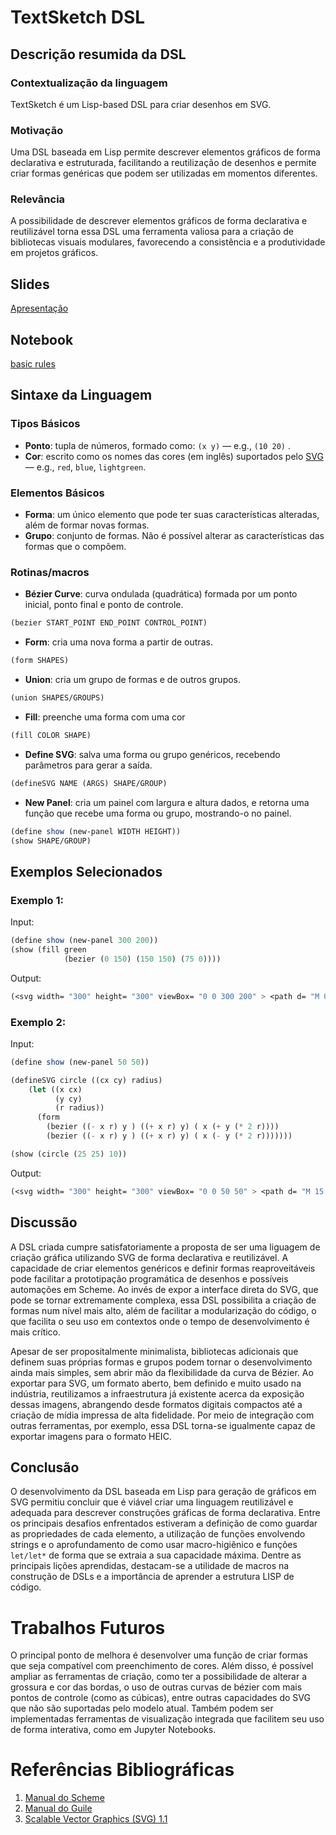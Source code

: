 # TextSketch DSL

## Descrição resumida da DSL
### Contextualização da linguagem
TextSketch é um Lisp-based DSL para criar desenhos em SVG.

### Motivação
Uma DSL baseada em Lisp permite descrever elementos gráficos de forma declarativa e estruturada, facilitando a reutilização de
desenhos e permite criar formas genéricas que podem ser utilizadas em momentos diferentes.

### Relevância
A possibilidade de descrever elementos gráficos de forma declarativa e reutilizável torna essa DSL uma ferramenta valiosa para a
criação de bibliotecas visuais modulares, favorecendo a consistência e a produtividade em projetos gráficos.

## Slides

[Apresentação](https://docs.google.com/presentation/d/1HeqdyV5coyy11g1CQSkbuJo9nluPk5S59jS896N-iak/edit?usp=sharing)

## Notebook

[basic rules](notebook/basic_rules.ipynb)

## Sintaxe da Linguagem

### Tipos Básicos
- **Ponto**: tupla de números, formado como: `(x y)` — e.g., `(10 20)` .
- **Cor**: escrito como os nomes das cores (em inglês) suportados pelo [SVG](https://www.w3.org/TR/SVG11/types.html#ColorKeywords)
  — e.g., `red`, `blue`, `lightgreen`.

### Elementos Básicos
- **Forma**: um único elemento que pode ter suas características alteradas, além de formar novas formas.
- **Grupo**: conjunto de formas. Não é possível alterar as características das formas que o compõem.
### Rotinas/macros
- **Bézier Curve**: curva ondulada (quadrática) formada por um ponto inicial, ponto final e ponto de controle.
```scheme
(bezier START_POINT END_POINT CONTROL_POINT)
```

- **Form**: cria uma nova forma a partir de outras.
```scheme
(form SHAPES)
```

- **Union**: cria um grupo de formas e de outros grupos.
```scheme
(union SHAPES/GROUPS)
```

- **Fill**: preenche uma forma com uma cor
```scheme
(fill COLOR SHAPE)
```

- **Define SVG**: salva uma forma ou grupo genéricos, recebendo parâmetros para gerar a saída.
```scheme
(defineSVG NAME (ARGS) SHAPE/GROUP)
```

- **New Panel**: cria um painel com largura e altura dados, e retorna uma função que recebe uma forma ou grupo, mostrando-o no painel.
```scheme
(define show (new-panel WIDTH HEIGHT))
(show SHAPE/GROUP)
```

## Exemplos Selecionados
### Exemplo 1:
Input:
```scheme
(define show (new-panel 300 200))
(show (fill green
            (bezier (0 150) (150 150) (75 0))))
```
Output:
```scheme
(<svg width= "300" height= "300" viewBox= "0 0 300 200" > <path d= "M 0 150 Q 75 0 150 150" stroke= "black" fill= "green" stroke-width= "2" /> </svg>)
```
### Exemplo 2:
Input:
```scheme
(define show (new-panel 50 50))

(defineSVG circle ((cx cy) radius)
    (let ((x cx)
          (y cy)
          (r radius))
      (form
        (bezier ((- x r) y ) ((+ x r) y) ( x (+ y (* 2 r))))
        (bezier ((- x r) y ) ((+ x r) y) ( x (- y (* 2 r)))))))

(show (circle (25 25) 10))
```

Output:
```scheme
(<svg width= "300" height= "300" viewBox= "0 0 50 50" > <path d= "M 15 25 Q 25 45 35 25 M 15 25 Q 25 5 35 25" stroke= "black" fill= "none" stroke-width= "2" /> </svg>)
```

## Discussão
A DSL criada cumpre satisfatoriamente a proposta de ser uma liguagem de criação gráfica utilizando SVG de forma declarativa e
reutilizável. A capacidade de criar elementos genéricos e definir formas reaproveitáveis pode facilitar a prototipação
programática de desenhos e possíveis automações em Scheme. Ao invés de expor a interface direta do SVG, que pode se tornar
extremamente complexa, essa DSL possibilita a criação de formas num nível mais alto, além de facilitar a modularização do código,
o que facilita o seu uso em contextos onde o tempo de desenvolvimento é mais crítico.

Apesar de ser propositalmente minimalista, bibliotecas adicionais que definem suas próprias formas e grupos podem tornar o
desenvolvimento ainda mais simples, sem abrir mão da flexibilidade da curva de Bézier. Ao exportar para SVG, um formato aberto,
bem definido e muito usado na indústria, reutilizamos a infraestrutura já existente acerca da exposição dessas imagens, abrangendo
desde formatos digitais compactos até a criação de mídia impressa de alta fidelidade. Por meio de integração com outras
ferramentas, por exemplo, essa DSL torna-se igualmente capaz de exportar imagens para o formato HEIC.

## Conclusão
O desenvolvimento da DSL baseada em Lisp para geração de gráficos em SVG permitiu concluir que é viável criar uma linguagem
reutilizável e adequada para descrever construções gráficas de forma declarativa. Entre os principais desafios enfrentados
estiveram a definição de como guardar as propriedades de cada elemento, a utilização de funções envolvendo strings e o
aprofundamento de como usar macro-higiênico e funções `let/let*` de forma que se extraia a sua capacidade máxima. Dentre as
principais lições aprendidas, destacam-se a utilidade de macros na construção de DSLs e a importância de aprender a estrutura LISP
de código.

# Trabalhos Futuros
O principal ponto de melhora é desenvolver uma função de criar formas que seja compatível com preenchimento de cores. Além disso,
é possível ampliar as ferramentas de criação, como ter a possibilidade de alterar a grossura e cor das bordas, o uso de outras
curvas de bézier com mais pontos de controle (como as cúbicas), entre outras capacidades do SVG que não são suportadas pelo modelo
atual. Também podem ser implementadas ferramentas de visualização integrada que facilitem seu uso de forma interativa, como em
Jupyter Notebooks.

# Referências Bibliográficas
1. [Manual do Scheme](https://man.scheme.org/)
2. [Manual do Guile](https://www.gnu.org/software/guile/manual/guile.html)
3. [Scalable Vector Graphics (SVG) 1.1](https://www.w3.org/TR/SVG11/)
